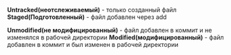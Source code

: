 **Untracked(неотслеживаемый)** - только созданный файл
**Staged(Подготовленный)** - файл добавлен через add

**Unmodified(не модифицированный)** - файл добавлен в коммит и не изменялся в рабочей директории
**Modified(модифицированный)** - файл добавлен в коммит и был изменен в рабочей директории